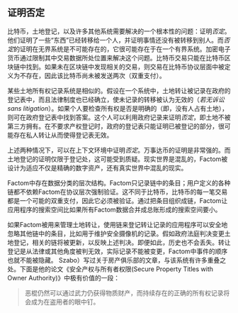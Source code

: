 ## 证明否定

比特币，土地登记，以及许多其他系统需要解决的一个根本性的问题：证明*否定*。他们证明了一些“东西”已经转移给一个人，并证明事情还没有被转移到别人。而*否定*的证明在无界系统是不可能存在的，它很可能存在于在一个有界系统。加密电子货币通过限制其中交易数据所处位置来解决这个问题。比特币交易只能在比特币区块链中找到。如果未在区块链中发现相关的交易，则交易在比特币协议层面中被定义为不存在，因此该比特币尚未被发送两次（双重支付）。

某些土地所有权记录系统是相似的。假设在一个系统中，土地转让被记录在政府的登记表中，而且法律制度也已经确立，使未记录的转移被认为无效的（*若无诉讼sans litigation*）。如果个人要检查所有权是否是明确的（即，没有人占有土地），则可在政府登记表中找到答案。这个人可以利用政府记录来证明*否定*，即土地不被第三方拥有。在不要求产权登记时，政府的登记表只能证明已被登记的部分，很可能存在私人转让从而使得登记表无效。

上述两种情况下，可以在上下文环境中证明*否定*。万事达币的证明是非常强的。而土地登记的证明仅限于登记处，这可能受到质疑。现实世界是混乱的，Factom被设计为适应不仅是精确的数字资产，还有真实世界中混乱的现实。

Factom中存在数据分类的层次结构。Factom只记录链中的条目；用户定义的各种链都不依赖Factom在协议层次强制验证。这不同于比特币，比特币的每一笔交易都是一个可能的双重支付，因此它必须被验证。通过把条目组织成链，Factom让应用程序的搜索空间比如果所有Factom数据合并成总账形成的搜索空间要小。

如果Factom被用来管理土地转让，使用链来登记转让记录的应用程序可以安全地忽略其他链中的条目，比如用于维护安全摄像机的记录。假如政府法庭判决变更土地登记，相关的链将被更新，以反映上述判决。即便如此，历史也不会丢失。转让登记是从法律或其他角度被判无效，实际记录不能被变更，Factom中事件的顺序也就不能被隐藏。
Szabo）写过关于房产俱乐部的文章，与该系统有许多重叠之处。下面是他的论文《安全产权与所有者权限(Secure Property Titles with Owner Authority)》中极有价值的一段：
> 恶棍仍然可以通过武力仍获得物质财产，而持续存在的正确的所有权记录将会成为在盗用者的眼中钉。
